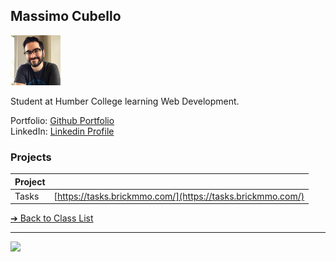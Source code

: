<style>@import url("//readme.codeadam.ca/readme.css");</style>

## Massimo Cubello

![Massimo Cubello's Profile](../images/massimocubello.jpg)

Student at Humber College learning Web Development.

Portfolio: [Github Portfolio](https://github.com/MassimoCubello)  
LinkedIn: [Linkedin Profile](https://www.linkedin.com/in/massimocubello/)  

### Projects

| Project |                                                                                  |
| ------- | -------------------------------------------------------------------------------- |
| Tasks   | [https://tasks.brickmmo.com/](https://tasks.brickmmo.com/)                       |

[&#10132; Back to Class List](/)

---

<a href="https://brickmmo.com">
<img src="https://brickmmo.com/images/brickmmo-logo-horizontal.jpg" width="100">
</a>